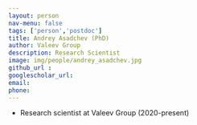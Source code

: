 ```yaml
---
layout: person
nav-menu: false
tags: ['person','postdoc']
title: Andrey Asadchev (PhD)
author: Valeev Group
description: Research Scientist
image: img/people/andrey_asadchev.jpg
github_url :
googlescholar_url:
email:
phone:
---
```

- Research scientist at Valeev Group (2020-present)
